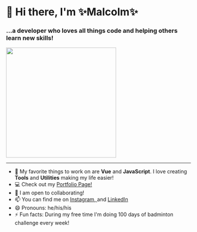# 👋 Hi there, I'm ✨**Malcolm**✨

### ...a developer who loves all things **code** and **helping others learn new skills**!

<img src="https://media.giphy.com/media/eHKw6v7CGCAbFJbTlN/giphy.gif" height=300 />

---

- 💖 My favorite things to work on are **Vue** and **JavaScript**. I love creating **Tools** and **Utilities** making my life easier!
- 💻 Check out my [Portfolio Page!](http://mlclmtan.ga) 
- 👯 I am open to collaborating!
- 📫 You can find me on [Instagram, ](https://www.instagram.com/mlclmtan/)and [LinkedIn](https://www.linkedin.com/in/mlclmtan/)
- 😄 Pronouns: he/his/his
- ⚡ Fun facts: During my free time I'm doing 100 days of badminton challenge every week!
